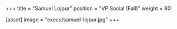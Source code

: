 +++
title = "Samuel Lojpur"
position = "VP Social (Fall)"
weight = 80

[asset]
image = "execs/samuel-lojpur.jpg"
+++
